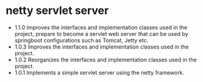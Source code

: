 <!DOCTYPE html>
<html>
<head>
   <meta http-equiv="Content-Type" content="text/html; charset=gbk">
   <title>netty-servlet-server</title>
</head>
<body>
<h1>netty servlet server</h1>
<ul>
	<li>1.1.0 Improves the interfaces and implementation classes used in the project, prepare to become a servlet web server that can be used by springboot configurations such as Tomcat, Jetty etc.</li>
	<li>1.0.3 Improves the interfaces and implementation classes used in the project.</li>
	<li>1.0.2 Reorganizes the interfaces and implementation classes used in the project.</li>
	<li>1.0.1 Implements a simple servlet server using the netty framework.</li>
</ul>
</body>
</html>
